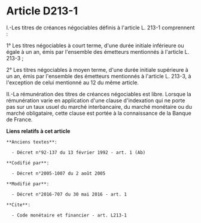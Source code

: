 # Article D213-1

I.-Les titres de créances négociables définis à l'article L. 213-1 comprennent : 

1° Les titres négociables à court terme, d'une durée initiale inférieure ou égale à un an, émis par l'ensemble des émetteurs
mentionnés à l'article L. 213-3 ; 

2° Les titres négociables à moyen terme, d'une durée initiale supérieure à un an, émis par l'ensemble des émetteurs
mentionnés à l'article L. 213-3, à l'exception de celui mentionné au 12 du même article. 

II.-La rémunération des titres de créances négociables est libre. Lorsque la rémunération varie en application d'une clause
d'indexation qui ne porte pas sur un taux usuel du marché interbancaire, du marché monétaire ou du marché obligataire, cette
clause est portée à la connaissance de la Banque de France.

**Liens relatifs à cet article**

	**Anciens textes**:

	  - Décret n°92-137 du 13 février 1992 - art. 1 (Ab)

	**Codifié par**:

	  - Décret n°2005-1007 du 2 août 2005

	**Modifié par**:

	  - Décret n°2016-707 du 30 mai 2016 - art. 1

	**Cite**:

	  - Code monétaire et financier - art. L213-1
